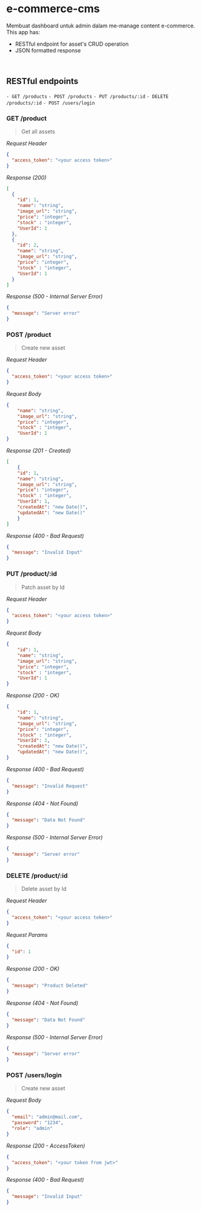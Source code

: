 # e-commerce-cms
Membuat dashboard untuk admin dalam me-manage content e-commerce. This app has:

* RESTful endpoint for asset's CRUD operation
* JSON formatted response

&nbsp;

## RESTful endpoints
`- GET /products`
`- POST /products`
`- PUT /products/:id`
`- DELETE /products/:id`
`- POST /users/login`

### GET /product

> Get all assets

_Request Header_
```json
{
  "access_token": "<your access token>"
}
```

_Response (200)_
```json
[
  {
    "id": 1,
    "name": "string",
    "image_url": "string",
    "price": "integer",
    "stock" : "integer",
    "UserId": 1
  },
  {
    "id": 2,
    "name": "string",
    "image_url": "string",
    "price": "integer",
    "stock" : "integer",
    "UserId": 1
  }
]
```

_Response (500 - Internal Server Error)_
```json
{
  "message": "Server error"
}
```

### POST /product

> Create new asset

_Request Header_
```json
{
  "access_token": "<your access token>"
}
```

_Request Body_
```json
{
    "name": "string",
    "image_url": "string",
    "price": "integer",
    "stock" : "integer",
    "UserId": 1
}
```

_Response (201 - Created)_
```json
[
    {
    "id": 1,
    "name": "string",
    "image_url": "string",
    "price": "integer",
    "stock" : "integer",
    "UserId": 1,
    "createdAt": "new Date()",
    "updatedAt": "new Date()"
    }
]
```

_Response (400 - Bad Request)_
```json
{
  "message": "Invalid Input"
}
```

### PUT /product/:id

> Patch asset by Id

_Request Header_
```json
{
  "access_token": "<your access token>"
}
```

_Request Body_
```json
{
    "id": 1,
    "name": "string",
    "image_url": "string",
    "price": "integer",
    "stock" : "integer",
    "UserId": 1
}
```

_Response (200 - OK)_
```json
{
    "id": 1,
    "name": "string",
    "image_url": "string",
    "price": "integer",
    "stock" : "integer",
    "UserId": 1,
    "createdAt": "new Date()",
    "updatedAt": "new Date()",
}
```

_Response (400 - Bad Request)_
```json
{
  "message": "Invalid Request"
}
```
_Response (404 - Not Found)_
```json
{
  "message": "Data Not Found"
}
```
_Response (500 - Internal Server Error)_
```json
{
  "message": "Server error"
}
```

### DELETE /product/:id

> Delete asset by Id

_Request Header_
```json
{
  "access_token": "<your access token>"
}
```

_Request Params_
```json
{
  "id": 1
}
```

_Response (200 - OK)_
```json
{
  "message": "Product Deleted"
}
```

_Response (404 - Not Found)_
```json
{
  "message": "Data Not Found"
}
```
_Response (500 - Internal Server Error)_
```json
{
  "message": "Server error"
}
```

### POST /users/login

> Create new asset


_Request Body_
```json
{
  "email": "admin@mail.com",
  "password": "1234",
  "role": "admin"
}
```

_Response (200 - AccessToken)_
```json
{
  "access_token": "<your token from jwt>"
}
```

_Response (400 - Bad Request)_
```json
{
  "message": "Invalid Input"
}
```